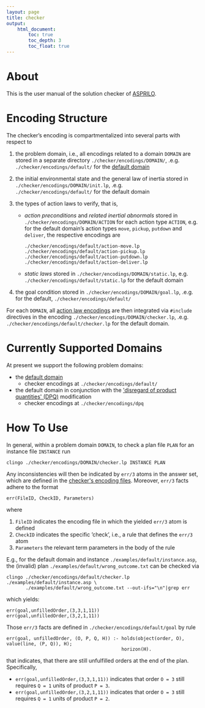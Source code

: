 ```yaml
---
layout: page
title: checker
output:
    html_document:
        toc: true
        toc_depth: 3
        toc_float: true
---
```


# About

This is the user manual of the solution checker of [ASPRILO](index.md).


# Encoding Structure

The checker&rsquo;s encoding is compartmentalized into several parts with respect to

1.  the problem domain, i.e., all encodings related to a domain `DOMAIN` are stored in a separate
    directory `./checker/encodings/DOMAIN/`, .e.g. `./checker/encodings/default/` for the [default
    domain](file:///home/philux/logistics/ASPRILO/public/asprilo/docs/specification.md)

2.  the initial environmental state and the general law of inertia stored in
    `./checker/encodings/DOMAIN/init.lp`, .e.g. `./checker/encodings/default/` for the default
    domain

3.  <a id="action-laws"></a>the types of action laws to verify, that is,
    -   *action preconditions* and *related inertial abnormals* stored in
        `./checker/encodings/DOMAIN/ACTION` for each action type `ACTION`, e.g. for the default
        domain&rsquo;s action types `move`, `pickup`, `putdown` and `deliver`, the respective
        encodings are

            ./checker/encodings/default/action-move.lp
            ./checker/encodings/default/action-pickup.lp
            ./checker/encodings/default/action-putdown.lp
            ./checker/encodings/default/action-deliver.lp

    -   *static laws* stored in `./checker/encodings/DOMAIN/static.lp`,
        e.g. `./checker/encodings/default/static.lp` for the default domain

4.  the goal condition stored in `./checker/encodings/DOMAIN/goal.lp`, .e.g. for the default,
    `./checker/encodings/default/`

For each `DOMAIN`, all [action law encodings](#action-laws) are then integrated via `#include` directives in the
encoding `./checker/encodings/DOMAIN/checker.lp`, .e.g.  `./checker/encodings/default/checker.lp`
for the default domain.


# Currently Supported Domains

At present we support the following problem domains:

-   the [default domain](file:///home/philux/logistics/ASPRILO/public/asprilo/docs/specification.md)
    - checker encodings at `./checker/encodings/default/`
-   the default domain in conjunction with the ['disregard of product quantities'
    (DPQ)](file:///home/philux/logistics/ASPRILO/public/asprilo/docs/specification.md) modification
    - checker encodings at `./checker/encodings/dpq`


# How To Use

In general, within a problem domain `DOMAIN`, to check a plan file `PLAN` for an instance file
`INSTANCE` run

    clingo ./checker/encodings/DOMAIN/checker.lp INSTANCE PLAN

Any inconsistencies will then be indicated by `err/3` atoms in the answer set, which are defined
in the [checker's encoding files](#-encoding-structure). Moreover, `err/3` facts adhere to the format

    err(FileID, CheckID, Parameters)

where

1. `FileID` indicates the encoding file in which the yielded `err/3` atom is defined
2. `CheckID` indicates the specific &rsquo;check&rsquo;, i.e., a rule that defines the `err/3` atom
3. `Parameters` the relevant term parameters in the body of the rule

E.g., for the default domain and instance `./examples/default/instance.asp`, the (invalid) plan
`./examples/default/wrong_outcome.txt` can be checked via

    clingo ./checker/encodings/default/checker.lp ./examples/default/instance.asp \
           ./examples/default/wrong_outcome.txt --out-ifs="\n"|grep err

which yields:

    err(goal,unfilledOrder,(3,3,1,11))
    err(goal,unfilledOrder,(3,2,1,11))

Those `err/3` facts are defined in `./checker/encodings/default/goal` by rule

    err(goal, unfilledOrder, (O, P, Q, H)) :- holds(object(order, O), value(line, (P, Q)), H);
                                              horizon(H).

that indicates, that there are still unfulfilled orders at the end of the plan. Specifically,

- `err(goal,unfilledOrder,(3,3,1,11))` indicates that order `O = 3` still requires `Q = 1` units of
  product `P = 3`.
- `err(goal,unfilledOrder,(3,2,1,11))` indicates that order `O = 3` still requires `Q = 1` units of
  product `P = 2`.
